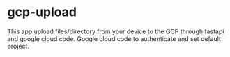 # gcp-upload
This app upload files/directory from your device to the GCP through fastapi and google cloud code. Google cloud code to authenticate and set default project.
